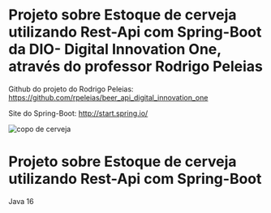 # Projeto sobre Estoque de cerveja utilizando Rest-Api com Spring-Boot da DIO- Digital Innovation One, através do professor Rodrigo Peleias
Github do projeto do Rodrigo Peleias: https://github.com/rpeleias/beer_api_digital_innovation_one

Site do Spring-Boot: http://start.spring.io/ 

<img src="https://bhdetalhes.com/wp-content/uploads/2019/07/beerstock-chope.jpg" alt="copo de cerveja">

# Projeto sobre Estoque de cerveja utilizando Rest-Api com Spring-Boot 

Java 16


